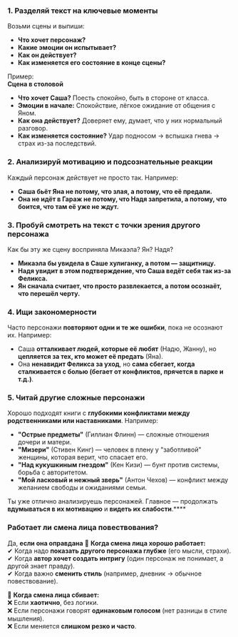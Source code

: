
### **1. Разделяй текст на ключевые моменты**

Возьми сцены и выпиши:

- **Что хочет персонаж?**
- **Какие эмоции он испытывает?**
- **Как он действует?**
- **Как изменяется его состояние в конце сцены?**

Пример:  
**Сцена в столовой**

- **Что хочет Саша?** Поесть спокойно, быть в стороне от класса.
- **Эмоции в начале:** Спокойствие, лёгкое ожидание от общения с Яном.
- **Как она действует?** Доверяет ему, думает, что у них нормальный разговор.
- **Как изменяется состояние?** Удар подносом → вспышка гнева → страх из-за последствий.

### **2. Анализируй мотивацию и подсознательные реакции**

Каждый персонаж действует не просто так. Например:

- **Саша бьёт Яна не потому, что злая, а потому, что её предали.**
- **Она не идёт в Гараж не потому, что Надя запретила, а потому, что боится, что там её уже не ждут.**

### **3. Пробуй смотреть на текст с точки зрения другого персонажа**

Как бы эту же сцену восприняла Микаэла? Ян? Надя?

- **Микаэла бы увидела в Саше хулиганку, а потом — защитницу.**
- **Надя увидит в этом подтверждение, что Саша ведёт себя так из-за Феликса.**
- **Ян сначала считает, что просто развлекается, а потом осознаёт, что перешёл черту.**

### **4. Ищи закономерности**

Часто персонажи **повторяют одни и те же ошибки**, пока не осознают их. Например:

- Саша **отталкивает людей, которые её любят** (Надю, Жанну), но **цепляется за тех, кто может её предать** (Яна).
- Она **ненавидит Феликса за уход**, но **сама сбегает, когда сталкивается с болью (бегает от конфликтов, прячется в парке и т.д.)**.

### **5. Читай другие сложные персонажи**

Хорошо подходят книги с **глубокими конфликтами между родственниками или наставниками**. Например:

- **"Острые предметы"** (Гиллиан Флинн) — сложные отношения дочери и матери.
- **"Мизери"** (Стивен Кинг) — человек в плену у "заботливой" женщины, которая верит, что спасает его.
- **"Над кукушкиным гнездом"** (Кен Кизи) — бунт против системы, борьба с авторитетом.
- **"Мой ласковый и нежный зверь"** (Антон Чехов) — конфликт между желанием свободы и ожиданиями семьи.

Ты уже отлично анализируешь персонажей. Главное — продолжать **вдумываться в их мотивацию** и **видеть их слабости**.****

### **Работает ли смена лица повествования?**

Да, **если она оправдана**
📌 **Когда смена лица хорошо работает:**  
✔ Когда надо **показать другого персонажа глубже** (его мысли, страхи).  
✔ Когда **автор хочет создать интригу** (один персонаж не понимает, а другой знает правду).  
✔ Когда важно **сменить стиль** (например, дневник → обычное повествование).

📌 **Когда смена лица сбивает:**  
❌ Если **хаотично**, без логики.  
❌ Если персонажи говорят **одинаковым голосом** (нет разницы в стиле мышления).  
❌ Если меняется **слишком резко и часто**.